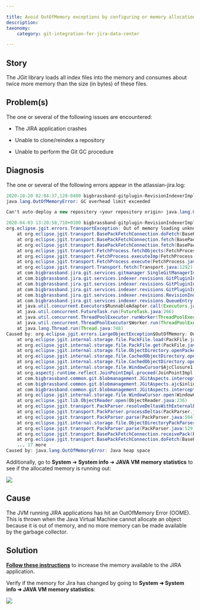 ```yaml
---

title: Avoid OutOfMemory exceptions by configuring or memory allocation with Jira to accommodate large repositories
description:
taxonomy:
    category: git-integration-for-jira-data-center

---
```


## Story

The JGit library loads all index files into the memory and consumes about twice more memory than the size (in bytes) of these files.

## Problem(s)

The one or several of the following issues are encountered:

*   The JIRA application crashes
    
*   Unable to clone/reindex a repository
    
*   Unable to perform the Git GC procedure
    

## Diagnosis

The one or several of the following errors appear in the atlassian-jira.log:

```java
2020-10-20 02:04:37,120-0400 bigbrassband-gitplugin-RevisionIndexerImpl:thread - 0 ERROR      [c.b.j.g.services.gitmanager.SingleGitManagerImpl] Can't perform GC operation: GC overhead limit exceeded
java.lang.OutOfMemoryError: GC overhead limit exceeded
```

```java
Can't auto-deploy a new repository <your repository origin> java.lang.OutOfMemoryError: Java heap space
```

```java
2020-04-03 13:20:58,710+0100 bigbrassband-gitplugin-RevisionIndexerImpl:thread - 0 ERROR      [c.b.j.g.s.indexer.revisions.RevisionIndexerImpl] Unable to index repository '<your repository display name>' (repoId: <your repository id>)
org.eclipse.jgit.errors.TransportException: Out of memory loading unknown object
    at org.eclipse.jgit.transport.BasePackFetchConnection.doFetch(BasePackFetchConnection.java:405)
    at org.eclipse.jgit.transport.BasePackFetchConnection.fetch(BasePackFetchConnection.java:328)
    at org.eclipse.jgit.transport.BasePackFetchConnection.fetch(BasePackFetchConnection.java:319)
    at org.eclipse.jgit.transport.FetchProcess.fetchObjects(FetchProcess.java:266)
    at org.eclipse.jgit.transport.FetchProcess.executeImp(FetchProcess.java:163)
    at org.eclipse.jgit.transport.FetchProcess.execute(FetchProcess.java:124)
    at org.eclipse.jgit.transport.Transport.fetch(Transport.java:1292)
    at com.bigbrassband.jira.git.services.gitmanager.SingleGitManagerImpl.fetch(SingleGitManagerImpl.java:1285)
    at com.bigbrassband.jira.git.services.indexer.revisions.GitPluginIndexManagerImpl.fetchImpl(GitPluginIndexManagerImpl.java:527)
    at com.bigbrassband.jira.git.services.indexer.revisions.GitPluginIndexManagerImpl.callFetch(GitPluginIndexManagerImpl.java:514)
    at com.bigbrassband.jira.git.services.indexer.revisions.GitPluginIndexManagerImpl.updateIndex(GitPluginIndexManagerImpl.java:341)
    at com.bigbrassband.jira.git.services.indexer.revisions.RevisionIndexerImpl$1.doRun(RevisionIndexerImpl.java:151)
    at com.bigbrassband.jira.git.services.indexer.revisions.QueueEntry.run(QueueEntry.java:82)
    at java.util.concurrent.Executors$RunnableAdapter.call(Executors.java:511)
    at java.util.concurrent.FutureTask.run(FutureTask.java:266)
    at java.util.concurrent.ThreadPoolExecutor.runWorker(ThreadPoolExecutor.java:1149)
    at java.util.concurrent.ThreadPoolExecutor$Worker.run(ThreadPoolExecutor.java:624)
    at java.lang.Thread.run(Thread.java:748)
Caused by: org.eclipse.jgit.errors.LargeObjectException$OutOfMemory: Out of memory loading unknown object
    at org.eclipse.jgit.internal.storage.file.PackFile.load(PackFile.java:944)
    at org.eclipse.jgit.internal.storage.file.PackFile.get(PackFile.java:318)
    at org.eclipse.jgit.internal.storage.file.ObjectDirectory.openPackedObject(ObjectDirectory.java:488)
    at org.eclipse.jgit.internal.storage.file.CachedObjectDirectory.openObject(CachedObjectDirectory.java:220)
    at org.eclipse.jgit.internal.storage.file.CachedObjectDirectory.openObject(CachedObjectDirectory.java:210)
    at org.eclipse.jgit.internal.storage.file.WindowCursor$AjcClosure1.run(WindowCursor.java:1)
    at org.aspectj.runtime.reflect.JoinPointImpl.proceed(JoinPointImpl.java:149)
    at com.bigbrassband.common.git.blobmanagement.JGitAspects.interceptFor(JGitAspects.java:109)
    at com.bigbrassband.common.git.blobmanagement.JGitAspects.ajc$inlineAccessMethod$com_bigbrassband_common_git_blobmanagement_JGitAspects$com_bigbrassband_common_git_blobmanagement_JGitAspects$interceptFor(JGitAspects.java:1)
    at com.bigbrassband.common.git.blobmanagement.JGitAspects.intercept4(JGitAspects.java:97)
    at org.eclipse.jgit.internal.storage.file.WindowCursor.open(WindowCursor.java:165)
    at org.eclipse.jgit.lib.ObjectReader.open(ObjectReader.java:236)
    at org.eclipse.jgit.transport.PackParser.resolveDeltasWithExternalBases(PackParser.java:885)
    at org.eclipse.jgit.transport.PackParser.processDeltas(PackParser.java:621)
    at org.eclipse.jgit.transport.PackParser.parse(PackParser.java:584)
    at org.eclipse.jgit.internal.storage.file.ObjectDirectoryPackParser.parse(ObjectDirectoryPackParser.java:201)
    at org.eclipse.jgit.transport.PackParser.parse(PackParser.java:529)
    at org.eclipse.jgit.transport.BasePackFetchConnection.receivePack(BasePackFetchConnection.java:823)
    at org.eclipse.jgit.transport.BasePackFetchConnection.doFetch(BasePackFetchConnection.java:398)
    ... 17 more
Caused by: java.lang.OutOfMemoryError: Java heap space
```

Additionally, go to **System** ➜ **System info** ➜ **JAVA VM memory statistics** to see if the allocated memory is running out:

![](https://bigbrassband.atlassian.net/wiki/download/attachments/824803329/java-vm-memory-statistics(c).png?version=1&modificationDate=1604907189839&cacheVersion=1&api=v2)

## Cause

The JVM running JIRA applications has hit an OutOfMemory Error (OOME). This is thrown when the Java Virtual Machine cannot allocate an object because it is out of memory, and no more memory can be made available by the garbage collector.

## Solution

[**Follow these instructions**](https://confluence.atlassian.com/adminjiraserver/increasing-jira-application-memory-938847654.html) to increase the memory available to the JIRA application.

Verify if the memory for Jira has changed by going to **System ➜ System info ➜ JAVA VM memory statistics**:

![](https://bigbrassband.atlassian.net/wiki/download/attachments/824803329/verify-memory-alloc-jira-java-vm.png?version=1&modificationDate=1604907612234&cacheVersion=1&api=v2)

